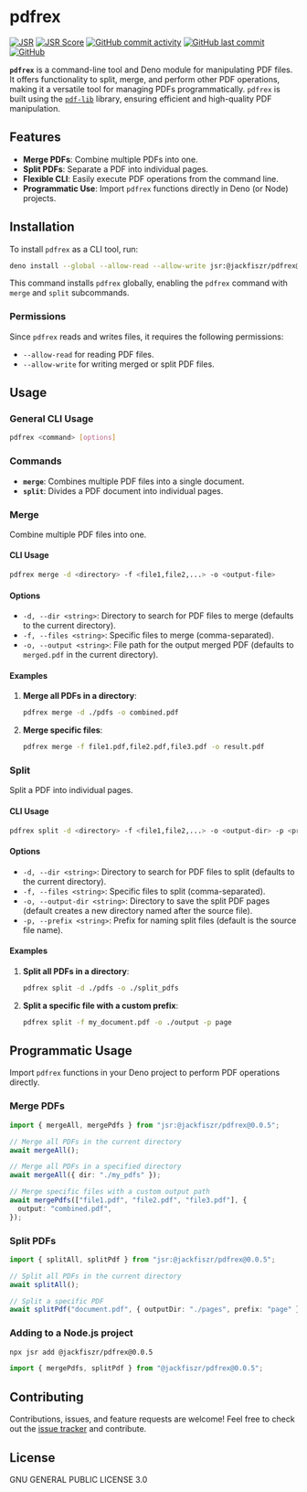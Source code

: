 # pdfrex

[![JSR](https://jsr.io/badges/@jackfiszr/pdfrex)](https://jsr.io/@jackfiszr/pdfrex)
[![JSR Score](https://jsr.io/badges/@jackfiszr/pdfrex/score)](https://jsr.io/@jackfiszr/pdfrex)
[![GitHub commit activity](https://img.shields.io/github/commit-activity/m/jackfiszr/pdfrex)](https://github.com/jackfiszr/pdfrex/pulse)
[![GitHub last commit](https://img.shields.io/github/last-commit/jackfiszr/pdfrex)](https://github.com/jackfiszr/pdfrex/commits/main)
[![GitHub](https://img.shields.io/github/license/jackfiszr/pdfrex)](https://github.com/jackfiszr/pdfrex/blob/main/LICENSE)

**`pdfrex`** is a command-line tool and Deno module for manipulating PDF files.
It offers functionality to split, merge, and perform other PDF operations,
making it a versatile tool for managing PDFs programmatically. `pdfrex` is built
using the [`pdf-lib`](https://github.com/Hopding/pdf-lib) library, ensuring
efficient and high-quality PDF manipulation.

## Features

- **Merge PDFs**: Combine multiple PDFs into one.
- **Split PDFs**: Separate a PDF into individual pages.
- **Flexible CLI**: Easily execute PDF operations from the command line.
- **Programmatic Use**: Import `pdfrex` functions directly in Deno (or Node)
  projects.

## Installation

To install `pdfrex` as a CLI tool, run:

```bash
deno install --global --allow-read --allow-write jsr:@jackfiszr/pdfrex@0.0.5
```

This command installs `pdfrex` globally, enabling the `pdfrex` command with
`merge` and `split` subcommands.

### Permissions

Since `pdfrex` reads and writes files, it requires the following permissions:

- `--allow-read` for reading PDF files.
- `--allow-write` for writing merged or split PDF files.

## Usage

### General CLI Usage

```bash
pdfrex <command> [options]
```

### Commands

- **`merge`**: Combines multiple PDF files into a single document.
- **`split`**: Divides a PDF document into individual pages.

### Merge

Combine multiple PDF files into one.

#### CLI Usage

```bash
pdfrex merge -d <directory> -f <file1,file2,...> -o <output-file>
```

#### Options

- `-d, --dir <string>`: Directory to search for PDF files to merge (defaults to
  the current directory).
- `-f, --files <string>`: Specific files to merge (comma-separated).
- `-o, --output <string>`: File path for the output merged PDF (defaults to
  `merged.pdf` in the current directory).

#### Examples

1. **Merge all PDFs in a directory**:

   ```bash
   pdfrex merge -d ./pdfs -o combined.pdf
   ```

2. **Merge specific files**:

   ```bash
   pdfrex merge -f file1.pdf,file2.pdf,file3.pdf -o result.pdf
   ```

### Split

Split a PDF into individual pages.

#### CLI Usage

```bash
pdfrex split -d <directory> -f <file1,file2,...> -o <output-dir> -p <prefix>
```

#### Options

- `-d, --dir <string>`: Directory to search for PDF files to split (defaults to
  the current directory).
- `-f, --files <string>`: Specific files to split (comma-separated).
- `-o, --output-dir <string>`: Directory to save the split PDF pages (default
  creates a new directory named after the source file).
- `-p, --prefix <string>`: Prefix for naming split files (default is the source
  file name).

#### Examples

1. **Split all PDFs in a directory**:

   ```bash
   pdfrex split -d ./pdfs -o ./split_pdfs
   ```

2. **Split a specific file with a custom prefix**:

   ```bash
   pdfrex split -f my_document.pdf -o ./output -p page
   ```

## Programmatic Usage

Import `pdfrex` functions in your Deno project to perform PDF operations
directly.

### Merge PDFs

```typescript
import { mergeAll, mergePdfs } from "jsr:@jackfiszr/pdfrex@0.0.5";

// Merge all PDFs in the current directory
await mergeAll();

// Merge all PDFs in a specified directory
await mergeAll({ dir: "./my_pdfs" });

// Merge specific files with a custom output path
await mergePdfs(["file1.pdf", "file2.pdf", "file3.pdf"], {
  output: "combined.pdf",
});
```

### Split PDFs

```typescript
import { splitAll, splitPdf } from "jsr:@jackfiszr/pdfrex@0.0.5";

// Split all PDFs in the current directory
await splitAll();

// Split a specific PDF
await splitPdf("document.pdf", { outputDir: "./pages", prefix: "page" });
```

### Adding to a Node.js project

```bash
npx jsr add @jackfiszr/pdfrex@0.0.5
```

```javascript
import { mergePdfs, splitPdf } from "@jackfiszr/pdfrex@0.0.5";
```

## Contributing

Contributions, issues, and feature requests are welcome! Feel free to check out
the [issue tracker](https://github.com/jackfiszr/pdfrex/issues) and contribute.

## License

GNU GENERAL PUBLIC LICENSE 3.0
